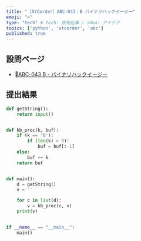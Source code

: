 ```yaml
---
title: "［AtCorder］ABC-043｜B バイナリハックイージー"
emoji: "⌨️"
type: "tech" # tech: 技術記事 / idea: アイデア
topics: ['python', 'atcorder', 'abc']
published: true
---
```


## 設問ページ

- 🔗[ABC-043 B - バイナリハックイージー](https://atcoder.jp/contests/abc043/tasks/abc043_b)

## 提出結果

```python
def getString():
    return input()


def kb_proc(k, buf):
    if (k == 'B'):
        if (len(k) > 0):
            buf = buf[:-1]
    else:
        buf += k
    return buf


def main():
    d = getString()
    v = ''

    for c in list(d):
        v = kb_proc(c, v)
    print(v)


if __name__ == "__main__":
    main()
```
